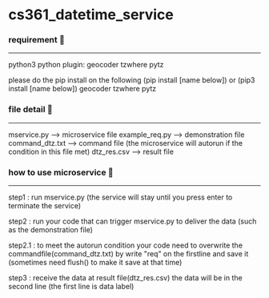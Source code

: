 # cs361_datetime_service

### requirement :rocket:
------------------
python3
python plugin: geocoder tzwhere pytz

please do the pip install on the following (pip install [name below]) or (pip3 install [name below])
geocoder
tzwhere
pytz

### file detail :rocket:
------------------
mservice.py --> microservice file
example_req.py --> demonstration file
command_dtz.txt --> command file (the microservice will autorun if the condition in this file met)
dtz_res.csv --> result file

### how to use microservice :rocket:
-------------------

step1 : run mservice.py (the service will stay until you press enter to terminate the service)

step2 : run your code that can trigger mservice.py to deliver the data (such as the demonstration file)

step2.1 : to meet the autorun condition your code need to overwrite the commandfile(command_dtz.txt) by write "req" on the firstline and save it (sometimes need flush() to make it save at that time)

step3 : receive the data at result file(dtz_res.csv) the data will be in the second line (the first line is data label)
